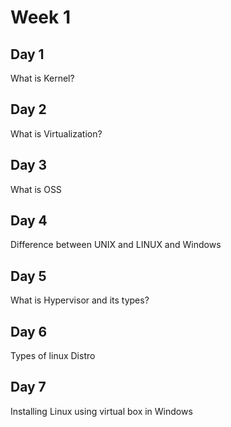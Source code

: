 # Week 1

## Day 1

What is Kernel?

## Day 2

What is Virtualization?

## Day 3

What is OSS

## Day 4

Difference between UNIX and LINUX and Windows

## Day 5

What is Hypervisor and its types?

## Day 6

Types of linux Distro

## Day 7

Installing Linux using virtual box in Windows


